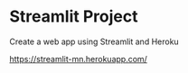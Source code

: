 # Streamlit Project

Create a web app using Streamlit and Heroku

https://streamlit-mn.herokuapp.com/ 
